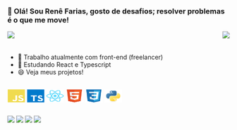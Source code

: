 ### 👋 Olá! Sou Renê Farias, gosto de desafios; resolver problemas é o que me move! 

<div>
  <img heigth="150em" src="https://github-readme-stats.vercel.app/api?username=ReneFarias&show_icons=true&theme=dark&include_all_commits=true&count_private=true"/>
  <img align="right" height="150em" src="https://github-readme-stats.vercel.app/api/top-langs/?username=ReneFarias&layout=compact&langs_count=16&theme=dark"/>
</div>
<br>

- 🔭 Trabalho atualmente com front-end (freelancer)
- 🌱 Estudando React e Typescript
- 😄 Veja meus projetos!

<div style="display: inline_block"><br>
  <img align="center" alt="Rane-Js" height="30" width="40" src="https://raw.githubusercontent.com/devicons/devicon/master/icons/javascript/javascript-plain.svg">
  <img align="center" alt="Rane-Ts" height="30" width="40" src="https://raw.githubusercontent.com/devicons/devicon/master/icons/typescript/typescript-plain.svg">
  <img align="center" alt="Rane-React" height="30" width="40" src="https://raw.githubusercontent.com/devicons/devicon/master/icons/react/react-original.svg">
  <img align="center" alt="Rane-HTML" height="30" width="40" src="https://raw.githubusercontent.com/devicons/devicon/master/icons/html5/html5-original.svg">
  <img align="center" alt="Rane-CSS" height="30" width="40" src="https://raw.githubusercontent.com/devicons/devicon/master/icons/css3/css3-original.svg">
  <img align="center" alt="Rane-Python" height="30" width="40" src="https://raw.githubusercontent.com/devicons/devicon/master/icons/python/python-original.svg">
  <!-- <img align="center" alt="Rane-Csharp" height="30" width="40" src="https://raw.githubusercontent.com/devicons/devicon/master/icons/csharp/csharp-original.svg"> -->
<!-- <img align="right" alt="Rane-pic" height="150" style="border-radius:50px;" src="https://encrypted-tbn0.gstatic.com/images?q=tbn:ANd9GcQ1HbvesP9U5Ea62JnVb7zegdOBEWsnnE6Zjw&usqp=CAU"> -->
</div>
  
  ##
 
<div> 
  <!-- <a href="https://www.youtube.com/" target="_blank"><img src="https://img.shields.io/badge/YouTube-FF0000?style=for-the-badge&logo=youtube&logoColor=white" target="_blank"></a> -->
  <a href="https://www.instagram.com/rene.farias_/" target="_blank"><img src="https://img.shields.io/badge/-Instagram-%23E4405F?style=for-the-badge&logo=instagram&logoColor=white" target="_blank"></a>
 	<!-- <a href="https://www.twitch.tv/" target="_blank"><img src="https://img.shields.io/badge/Twitch-9146FF?style=for-the-badge&logo=twitch&logoColor=white" target="_blank"></a> -->
 <a href=" " target="_blank"><img src="https://img.shields.io/badge/Discord-7289DA?style=for-the-badge&logo=discord&logoColor=white" target="_blank"></a> 
  <a href = "mailto:renefariasfeitosadasilva@gmail.com"><img src="https://img.shields.io/badge/-Gmail-%23333?style=for-the-badge&logo=gmail&logoColor=white" target="_blank"></a>
  <a href="https://www.linkedin.com/in/renefarias?jobid=1234&lipi=urn%3Ali%3Apage%3Ad_jobs_easyapply_pdfgenresume%3BA%2FBXKOXzSE%2BRCaDxENxVfQ%3D%3D&licu=urn%3Ali%3Acontrol%3Ad_jobs_easyapply_pdfgenresume-v02_profile" target="_blank"><img src="https://img.shields.io/badge/-LinkedIn-%230077B5?style=for-the-badge&logo=linkedin&logoColor=white" target="_blank"></a> 
  
</div>
